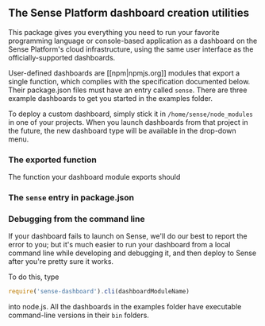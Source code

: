 ## The Sense Platform dashboard creation utilities

This package gives you everything you need to run your favorite programming language or console-based application as a dashboard on the Sense Platform's cloud infrastructure, using the same user interface as the officially-supported dashboards. 

User-defined dashboards are [[npm|npmjs.org]] modules that export a single function, which complies with the specification documented below. Their package.json files must have an entry called `sense`. There are three example dashboards to get you started in the examples folder.

To deploy a custom dashboard, simply stick it in `/home/sense/node_modules` in one of your projects. When you launch dashboards from that project in the future, the new dashboard type will be available in the drop-down menu.

### The exported function

The function your dashboard module exports should 

### The `sense` entry in package.json



### Debugging from the command line

If your dashboard fails to launch on Sense, we'll do our best to report the error to you; but it's much easier to run your dashboard from a local command line while developing and debugging it, and then deploy to Sense after you're pretty sure it works.

To do this, type 

```javascript
require('sense-dashboard').cli(dashboardModuleName)
```

into node.js. All the dashboards in the examples folder have executable command-line versions in their `bin` folders.